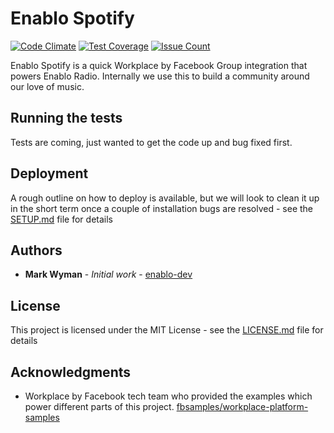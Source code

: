 # Enablo Spotify

[![Code Climate](https://codeclimate.com/github/Enablo/enablo-spotify/badges/gpa.svg)](https://codeclimate.com/github/Enablo/enablo-spotify)
[![Test Coverage](https://codeclimate.com/github/Enablo/enablo-spotify/badges/coverage.svg)](https://codeclimate.com/github/Enablo/enablo-spotify/coverage)
[![Issue Count](https://codeclimate.com/github/Enablo/enablo-spotify/badges/issue_count.svg)](https://codeclimate.com/github/Enablo/enablo-spotify)

Enablo Spotify is a quick Workplace by Facebook Group integration that powers Enablo Radio. Internally we use this to build
a community around our love of music.

## Running the tests

Tests are coming, just wanted to get the code up and bug fixed first.

## Deployment

A rough outline on how to deploy is available, but we will look to clean it up in the short term once a couple of installation bugs are resolved - see the [SETUP.md](SETUP.md) file for details

## Authors

* **Mark Wyman** - *Initial work* - [enablo-dev](https://github.com/enablo-dev)

## License

This project is licensed under the MIT License - see the [LICENSE.md](LICENSE.md) file for details

## Acknowledgments

* Workplace by Facebook tech team who provided the examples which power different parts of this project. [fbsamples/workplace-platform-samples](https://github.com/fbsamples/workplace-platform-samples)
